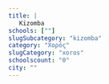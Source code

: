 ```yaml
---
title: |
   Kizomba
schools: [""]
slugSubcategory: "kizomba"
category: "Χορός"
slugCategory: "xoros"
schoolscount: "0"
city: ""
---
```



